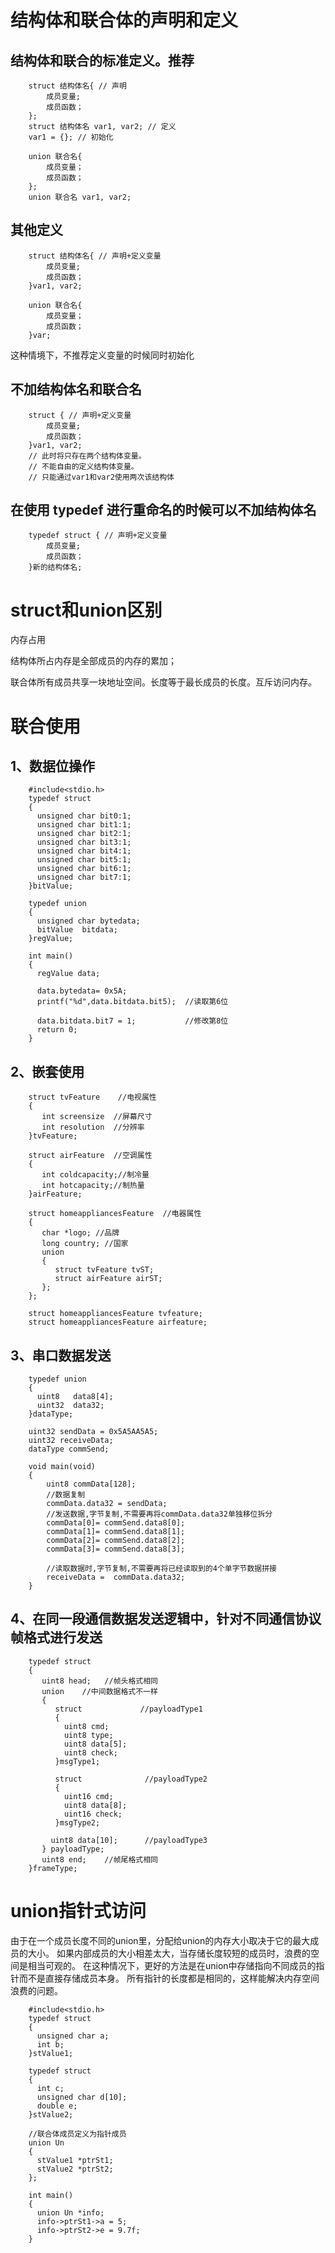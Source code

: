 # 结构体和联合体的声明和定义
## 结构体和联合的标准定义。推荐
        struct 结构体名{ // 声明
            成员变量;
            成员函数；
        };
        struct 结构体名 var1, var2; // 定义
        var1 = {}; // 初始化

        union 联合名{
            成员变量；
            成员函数；
        };
        union 联合名 var1, var2;

## 其他定义 
        struct 结构体名{ // 声明+定义变量
            成员变量;
            成员函数；
        }var1, var2;

        union 联合名{
            成员变量；
            成员函数；
        }var;
这种情境下，不推荐定义变量的时候同时初始化

## 不加结构体名和联合名
        struct { // 声明+定义变量
            成员变量;
            成员函数；
        }var1, var2;
        // 此时将只存在两个结构体变量。
        // 不能自由的定义结构体变量。
        // 只能通过var1和var2使用两次该结构体

## 在使用 typedef 进行重命名的时候可以不加结构体名
        typedef struct { // 声明+定义变量
            成员变量;
            成员函数；
        }新的结构体名;

# struct和union区别
内存占用

  结构体所占内存是全部成员的内存的累加；
  
  联合体所有成员共享一块地址空间。长度等于最长成员的长度。互斥访问内存。

# 联合使用

## 1、数据位操作

        #include<stdio.h>
        typedef struct
        {
          unsigned char bit0:1;
          unsigned char bit1:1;
          unsigned char bit2:1;
          unsigned char bit3:1;
          unsigned char bit4:1;
          unsigned char bit5:1;
          unsigned char bit6:1;
          unsigned char bit7:1;
        }bitValue;
        
        typedef union
        {
          unsigned char bytedata;
          bitValue  bitdata;
        }regValue;
        
        int main()
        {
          regValue data;
        
          data.bytedata= 0x5A;
          printf("%d",data.bitdata.bit5);  //读取第6位
        
          data.bitdata.bit7 = 1;           //修改第8位
          return 0;
        }

## 2、嵌套使用

        struct tvFeature    //电视属性
        {
           int screensize  //屏幕尺寸
           int resolution  //分辨率
        }tvFeature;
        
        struct airFeature  //空调属性
        {
           int coldcapacity;//制冷量
           int hotcapacity;//制热量
        }airFeature;
        
        struct homeappliancesFeature  //电器属性
        {
           char *logo; //品牌
           long country; //国家
           union
           {
              struct tvFeature tvST;
              struct airFeature airST;
           };
        };

        struct homeappliancesFeature tvfeature;
        struct homeappliancesFeature airfeature;

## 3、串口数据发送

        typedef union
        {
          uint8   data8[4];
          uint32  data32;
        }dataType;
        
        uint32 sendData = 0x5A5AA5A5;
        uint32 receiveData;
        dataType commSend;
        
        void main(void)
        {
            uint8 commData[128];
            //数据复制
            commData.data32 = sendData;
            //发送数据,字节复制,不需要再将commData.data32单独移位拆分
            commData[0]= commSend.data8[0];
            commData[1]= commSend.data8[1];
            commData[2]= commSend.data8[2];
            commData[3]= commSend.data8[3];
        
            //读取数据时,字节复制,不需要再将已经读取到的4个单字节数据拼接
            receiveData =  commData.data32;
        }

## 4、在同一段通信数据发送逻辑中，针对不同通信协议帧格式进行发送

        typedef struct
        {
           uint8 head;   //帧头格式相同
           union    //中间数据格式不一样
           {
              struct             //payloadType1
              {
                uint8 cmd;
                uint8 type;
                uint8 data[5];
                uint8 check;
              }msgType1;
        
              struct              //payloadType2
              {
                uint16 cmd;
                uint8 data[8];
                uint16 check;
              }msgType2;
        
             uint8 data[10];      //payloadType3
           } payloadType;
           uint8 end;    //帧尾格式相同
        }frameType;

# union指针式访问

由于在一个成员长度不同的union里，分配给union的内存大小取决于它的最大成员的大小。
如果内部成员的大小相差太大，当存储长度较短的成员时，浪费的空间是相当可观的。
在这种情况下，更好的方法是在union中存储指向不同成员的指针而不是直接存储成员本身。
所有指针的长度都是相同的，这样能解决内存空间浪费的问题。


        #include<stdio.h>
        typedef struct
        {
          unsigned char a;
          int b;
        }stValue1;
        
        typedef struct
        {
          int c;
          unsigned char d[10];
          double e;
        }stValue2;
        
        //联合体成员定义为指针成员
        union Un
        {
          stValue1 *ptrSt1;
          stValue2 *ptrSt2;
        };
        
        int main()
        {
          union Un *info;
          info->ptrSt1->a = 5;
          info->ptrSt2->e = 9.7f;
        }
